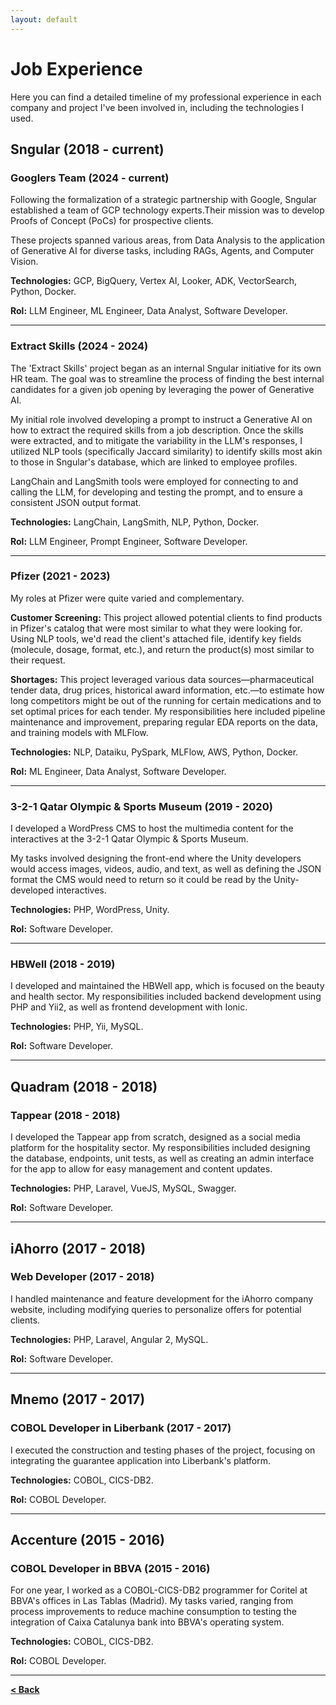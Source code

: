 ```yaml
---
layout: default
---
```


# Job Experience

Here you can find a detailed timeline of my professional experience in each company and project I've been involved in, including the technologies I used.

## Sngular (2018 - current)

### Googlers Team (2024 - current)
Following the formalization of a strategic partnership with Google, Sngular established a team of GCP technology experts.Their mission was to develop Proofs of Concept (PoCs) for prospective clients. 

These projects spanned various areas, from Data Analysis to the application of Generative AI for diverse tasks, including RAGs, Agents, and Computer Vision.

**Technologies:** GCP, BigQuery, Vertex AI, Looker, ADK, VectorSearch, Python, Docker.

**Rol:** LLM Engineer, ML Engineer, Data Analyst, Software Developer.

---

### Extract Skills (2024 - 2024)
The 'Extract Skills' project began as an internal Sngular initiative for its own HR team. The goal was to streamline the process of finding the best internal candidates for a given job opening by leveraging the power of Generative AI.

My initial role involved developing a prompt to instruct a Generative AI on how to extract the required skills from a job description. Once the skills were extracted, and to mitigate the variability in the LLM's responses, I utilized NLP tools (specifically Jaccard similarity) to identify skills most akin to those in Sngular's database, which are linked to employee profiles.

LangChain and LangSmith tools were employed for connecting to and calling the LLM, for developing and testing the prompt, and to ensure a consistent JSON output format.

**Technologies:** LangChain, LangSmith, NLP, Python, Docker.

**Rol:** LLM Engineer, Prompt Engineer, Software Developer.

---

### Pfizer (2021 - 2023)
My roles at Pfizer were quite varied and complementary.

**Customer Screening:** This project allowed potential clients to find products in Pfizer's catalog that were most similar to what they were looking for. Using NLP tools, we'd read the client's attached file, identify key fields (molecule, dosage, format, etc.), and return the product(s) most similar to their request.

**Shortages:** This project leveraged various data sources—pharmaceutical tender data, drug prices, historical award information, etc.—to estimate how long competitors might be out of the running for certain medications and to set optimal prices for each tender. My responsibilities here included pipeline maintenance and improvement, preparing regular EDA reports on the data, and training models with MLFlow.

**Technologies:** NLP, Dataiku, PySpark, MLFlow, AWS, Python, Docker.

**Rol:** ML Engineer, Data Analyst, Software Developer.

---

### 3-2-1 Qatar Olympic & Sports Museum (2019 - 2020)
I developed a WordPress CMS to host the multimedia content for the interactives at the 3-2-1 Qatar Olympic & Sports Museum. 

My tasks involved designing the front-end where the Unity developers would access images, videos, audio, and text, as well as defining the JSON format the CMS would need to return so it could be read by the Unity-developed interactives.

**Technologies:** PHP, WordPress, Unity.

**Rol:** Software Developer.

---

### HBWell (2018 - 2019)
I developed and maintained the HBWell app, which is focused on the beauty and health sector. My responsibilities included backend development using PHP and Yii2, as well as frontend development with Ionic.

**Technologies:** PHP, Yii, MySQL.

**Rol:** Software Developer.

---

## Quadram (2018 - 2018)

### Tappear (2018 - 2018)
I developed the Tappear app from scratch, designed as a social media platform for the hospitality sector. My responsibilities included designing the database, endpoints, unit tests, as well as creating an admin interface for the app to allow for easy management and content updates.

**Technologies:** PHP, Laravel, VueJS, MySQL, Swagger.

**Rol:** Software Developer.

---

## iAhorro (2017 - 2018)

### Web Developer (2017 - 2018)
I handled maintenance and feature development for the iAhorro company website, including modifying queries to personalize offers for potential clients.

**Technologies:** PHP, Laravel, Angular 2, MySQL.

**Rol:** Software Developer.

---

## Mnemo (2017 - 2017)

### COBOL Developer in Liberbank (2017 - 2017)
I executed the construction and testing phases of the project, focusing on integrating the guarantee application into Liberbank's platform.

**Technologies:** COBOL, CICS-DB2.

**Rol:** COBOL Developer.

---

## Accenture (2015 - 2016)

### COBOL Developer in BBVA (2015 - 2016)
For one year, I worked as a COBOL-CICS-DB2 programmer for Coritel at BBVA's offices in Las Tablas (Madrid). My tasks varied, ranging from process improvements to reduce machine consumption to testing the integration of Caixa Catalunya bank into BBVA's operating system.

**Technologies:** COBOL, CICS-DB2.

**Rol:** COBOL Developer.

---

[**< Back**](../)